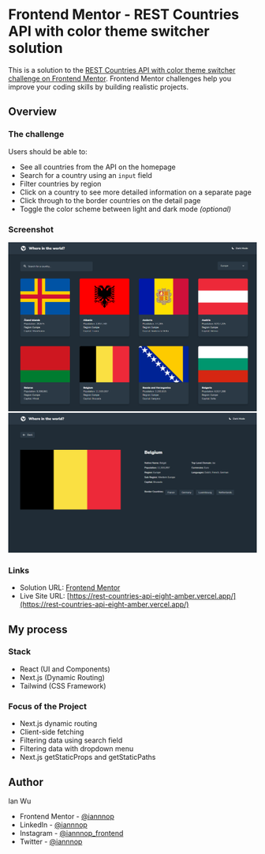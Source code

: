 # Frontend Mentor - REST Countries API with color theme switcher solution

This is a solution to the [REST Countries API with color theme switcher challenge on Frontend Mentor](https://www.frontendmentor.io/challenges/rest-countries-api-with-color-theme-switcher-5cacc469fec04111f7b848ca). Frontend Mentor challenges help you improve your coding skills by building realistic projects. 

## Overview

### The challenge

Users should be able to:

- See all countries from the API on the homepage
- Search for a country using an `input` field
- Filter countries by region
- Click on a country to see more detailed information on a separate page
- Click through to the border countries on the detail page
- Toggle the color scheme between light and dark mode *(optional)*

### Screenshot

![](./index.png)
![](./countrypage.png)

### Links

- Solution URL: [Frontend Mentor](https://www.frontendmentor.io/solutions/rest-countries-api-with-nextjs-typescript-and-tailwind-H1_yzaifc)
- Live Site URL: [https://rest-countries-api-eight-amber.vercel.app/](https://rest-countries-api-eight-amber.vercel.app/)

## My process

### Stack

- React (UI and Components)
- Next.js (Dynamic Routing)
- Tailwind (CSS Framework)

### Focus of the Project

- Next.js dynamic routing
- Client-side fetching
- Filtering data using search field
- Filtering data with dropdown menu
- Next.js getStaticProps and getStaticPaths

## Author

Ian Wu

- Frontend Mentor - [@iannnop](https://www.frontendmentor.io/profile/iannnop)
- LinkedIn - [@iannnop](https://www.linkedin.com/in/iannnop/)
- Instagram - [@iannnop_frontend](https://www.instagram.com/iannnop_frontend/)
- Twitter - [@iannnop](https://www.twitter.com/iannnop)
